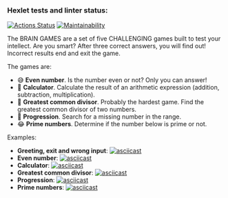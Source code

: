 ### Hexlet tests and linter status:
[![Actions Status](https://github.com/EvoletSpess/java-project-61/workflows/hexlet-check/badge.svg)](https://github.com/EvoletSpess/java-project-61/actions)
[![Maintainability](https://api.codeclimate.com/v1/badges/b66130f5b4da06e01101/maintainability)](https://codeclimate.com/github/EvoletSpess/java-project-61/maintainability)

The BRAIN GAMES are a set of five CHALLENGING games built to test your intellect. Are you smart? After three correct answers, you will find out! Incorrect results end and exit the game. 

The games are:

- 😅 **Even number**. Is the number even or not? Only you can answer!
- 🤑 **Calculator**. Calculate the result of an arithmetic expression (addition, subtraction, multiplication).
- 🍆 **Greatest common divisor**. Probably the hardest game. Find the greatest common divisor of two numbers.
- 🗿 **Progression**. Search for a missing number in the range.
- 😂 **Prime numbers**. Determine if the number below is prime or not.

Examples:
- **Greeting, exit and wrong input**:
[![asciicast](https://asciinema.org/a/602463.svg)](https://asciinema.org/a/602463)
- **Even number**:
[![asciicast](https://asciinema.org/a/602464.svg)](https://asciinema.org/a/602464)
- **Calculator**:
[![asciicast](https://asciinema.org/a/602465.svg)](https://asciinema.org/a/602465)
- **Greatest common divisor**:
[![asciicast](https://asciinema.org/a/602466.svg)](https://asciinema.org/a/602466)
- **Progression**:
[![asciicast](https://asciinema.org/a/602467.svg)](https://asciinema.org/a/602467)
- **Prime numbers**:
[![asciicast](https://asciinema.org/a/602468.svg)](https://asciinema.org/a/602468)
